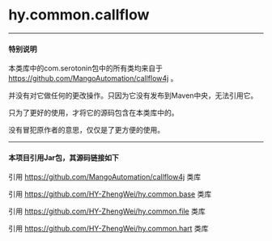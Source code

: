 # hy.common.callflow



---
#### 特别说明
本类库中的com.serotonin包中的所有类均来自于 https://github.com/MangoAutomation/callflow4j 。

并没有对它做任何的更改操作。只因为它没有发布到Maven中央，无法引用它。

只为了更好的使用，才将它的源码包含在本类库中的。

没有冒犯原作者的意思，仅仅是了更方便的使用。



---
#### 本项目引用Jar包，其源码链接如下
引用 https://github.com/MangoAutomation/callflow4j 类库

引用 https://github.com/HY-ZhengWei/hy.common.base 类库

引用 https://github.com/HY-ZhengWei/hy.common.file 类库

引用 https://github.com/HY-ZhengWei/hy.common.hart 类库